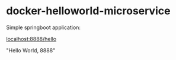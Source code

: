 # docker-helloworld-microservice

Simple springboot application:

[localhost:8888/hello](http://localhost:8888/hello)

"Hello World, 8888"

